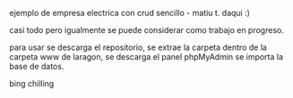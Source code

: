 ejemplo de empresa electrica con crud sencillo - matiu t. daqui :)

casi todo pero igualmente se puede considerar como trabajo en progreso.

para usar se descarga el repositorio, se extrae la carpeta dentro de la carpeta www de laragon, se descarga el panel phpMyAdmin se importa la base de datos.

bing chilling
